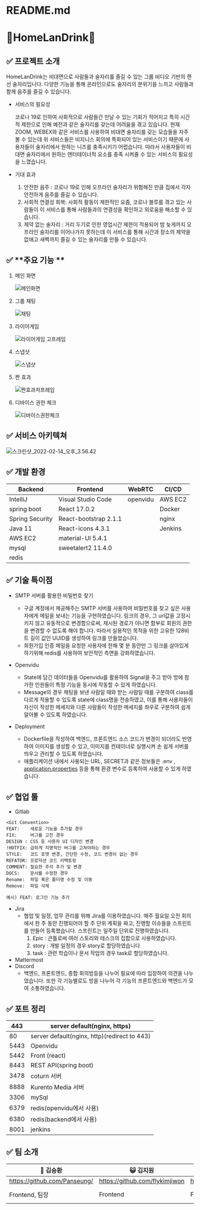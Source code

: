 # README.md

# 🍻HomeLanDrink🍻

## ✅ **프로젝트 소개**

HomeLanDrink는 비대면으로 사람들과 술자리를 즐길 수 있는 그룹 비디오 기반의 랜선 술자리입니다. 다양한 기능을 통해 온라인으로도 술자리의 분위기을 느끼고 사람들과 함께 음주를 즐길 수 있습니다. 

- 서비스의 필요성
  
    코로나 19로 인하여 사회적으로 사람들간 만날 수 있는 기회가 적어지고 특히 시간적 제한으로 인해 예전과 같은 술자리를 갖는데 어려움을 겪고 있습니다. 현재 ZOOM, WEBEX와 같은 서비스를 사용하여 비대면 술자리를 갖는 모습들을 자주 볼 수 있는데 위 서비스들은 비지니스 회의에 특화되어 있는 서비스이기 때문에 사용자들이 술자리에서 원하는 니즈를 충족시키기 어렵습니다. 따라서 사용자들이 비대면 술자리에서 원하는 엔터테이너적 요소를 충족 시켜줄 수 있는 서비스의 필요성을 느꼈습니다. 
    
- 기대 효과
    1. 안전한 음주 : 코로나 19로 인해 오프라인 술자리가 위험해진 만큼 집에서 각자 안전하게 음주를 즐길 수 있습니다.
    2. 사회적 연결성 회복: 사회적 활동이 제한적인 요즘, 코로나 블루를 겪고 있는 사람들이 이 서비스를 통해 사람들과의 연결성을 확인하고 외로움을 해소할 수 있습니다.
    3. 제약 없는 술자리 : 거리 두기로 인한 영업시간 제한이 적용되어 밤 늦게까지 오프라인 술자리를 이어나가지 못하는데 이 서비스를 통해 시간과 장소의 제약을 없애고 새벽까지 즐길 수 있는 술자리를 만들 수 있습니다. 

## ✅ **주요 기능 **

1. 메인 화면
   
    ![메인화면](https://raw.githubusercontent.com/rudy0103/save-image-repo/master/img/%EB%A9%94%EC%9D%B8%ED%99%94%EB%A9%B4.gif)
    
2. 그룹 채팅
   
    ![채팅](https://raw.githubusercontent.com/rudy0103/save-image-repo/master/img/%EC%B1%84%ED%8C%85.gif)
    
    
    
2. 라이어게임
   
    ![라이어게임 고프레임](https://raw.githubusercontent.com/rudy0103/save-image-repo/master/img/%EB%9D%BC%EC%9D%B4%EC%96%B4%EA%B2%8C%EC%9E%84%20%EA%B3%A0%ED%94%84%EB%A0%88%EC%9E%84.gif)
    
    
    
4. 스냅샷
   
    ![스냅샷](https://raw.githubusercontent.com/rudy0103/save-image-repo/master/img/%EC%8A%A4%EB%83%85%EC%83%B7.gif)
    
5. 짠 효과

    ![짠효과저프레임](https://raw.githubusercontent.com/rudy0103/save-image-repo/master/img/%EC%A7%A0%ED%9A%A8%EA%B3%BC%EC%A0%80%ED%94%84%EB%A0%88%EC%9E%84.gif)

6. 디바이스 권한 체크

    ![디바이스권한체크](https://raw.githubusercontent.com/rudy0103/save-image-repo/master/img/%EB%94%94%EB%B0%94%EC%9D%B4%EC%8A%A4%EA%B6%8C%ED%95%9C%EC%B2%B4%ED%81%AC.gif)

    







## ✅ **서비스 아키텍쳐**

![스크린샷_2022-02-14_오후_3.56.42](https://raw.githubusercontent.com/rudy0103/save-image-repo/master/img/%EC%8A%A4%ED%81%AC%EB%A6%B0%EC%83%B7_2022-02-14_%EC%98%A4%ED%9B%84_3.56.42.png)

## ✅ **개발 환경**

| Backend | Frontend | WebRTC | CI/CD |
| --- | --- | --- | --- |
| IntelliJ | Visual Studio Code | openvidu  | AWS EC2 |
| spring boot  | React 17.0.2 |  | Docker |
| Spring Security | React-bootstrap 2.1.1 |  | nginx |
| Java 11 | React-icons 4.3.1 |  | Jenkins |
| AWS EC2 | material-UI 5.4.1 |  |  |
| mysql | sweetalert2 11.4.0 |  |  |
| redis |  |  |  |

## ✅ **기술 특이점**

- SMTP 서버를 활용한 비밀번호 찾기
    - 구글 계정에서 제공해주는 SMTP 서버를 사용하여 비밀번호를 찾고 싶은 사용자에게 메일을 보내는 기능을 구현하였습니다. 링크의 경우, 그 url값을 고정시키지 않고 유동적으로 변경함으로써, 제시된 경로가 아니면 함부로 회원의 권한을 변경할 수 없도록 해야 합니다. 따라서 실용적인 목적을 위한 고유한 128비트 길이 값인 UUID를 생성하여 링크를 만들었습니다.
    - 회원가입 인증 메일을 요청한 사용자에 한해 몇 분 동안만 그 링크를 살아있게 하기위해 redis를 사용하여 보안적인 측면을 강화하였습니다.
    
- Openvidu
    - State에 담긴 데이터들을 Openvidu를 활용하여 Signal을 주고 받아 방에 참가한 인원들이 특정 기능을 동시에 작동할 수 있게 하였습니다.
    - Message의 경우 채팅을 보낸 사람일 때와 받는 사람일 때를 구분하여 class를 다르게 적용할 수 있도록 state에 class명을 전송하였고, 이를 통해 사용자들이 자신이 작성한 메세지와 다른 사람들이 작성한 메세지를 좌우로 구분하여 쉽게 알아볼 수 있도록 하였습니다.

- Deployment
    - Dockerfile을 작성하여 백엔드, 프론트엔드 소스 코드가 변경이 되더라도 반영하여 이미지를 생성할 수 있고, 이미지를 컨테이너로 실행시켜 손 쉽게 서버를 띄우고 관리할 수 있도록 하였습니다.
    - 애플리케이션 내에서 사용되는 URL, SECRET과 같은 정보들은 .env , [application.properties](http://application.properties) 등을 통해 환경 변수로 등록하여 사용할 수 있게 하였습니다.

## ✅ **협업 툴**

- Gitlab

```
<Git Convention>
FEAT:    새로운 기능을 추가할 경우
FIX:     버그를 고친 경우
DESIGN : CSS 등 사용자 UI 디자인 변경
!HOTFIX: 급하게 치명적인 버그를 고쳐야하는 경우
STYLE:   코드 포맷 변경, 간단한 수정, 코드 변경이 없는 경우
REFATOR: 프로덕션 코드 리팩토링
COMMENT: 필요한 주석 추가 및 변경
DOCS:    문서를 수정한 경우
Rename:  파일 혹은 폴더명 수정 및 이동
Remove:  파일 삭제

예시) FEAT: 로그인 기능 추가
```

- Jira
    - 협업 및 일정, 업무 관리를 위해 Jira를 이용하였습니다. 매주 월요일 오전 회의에서 한 주 동안 진행되어야 할 주 단위 계획을 짜고, 진행할 이슈들을 스프린트를 만들어 등록했습니다. 스프린트는 일주일 단위로 진행하였습니다.
        1. Epic : 큰틀로써 여러 스토리와 테스크의 집합으로 사용하였습니다. 
        2. story : 개발 일정의 경우 story로 할당하였습니다
        3. task : 관련 학습이나 문서 작업의 경우 task로 할당하였습니다.
- Mattermost
- Discord
    - 백엔드, 프론트엔드, 종합 회의방등을 나누어 필요에 따라 입장하여 의견을 나누었습니다. 또한 각 기능별로도 방을 나누어 각 기능의 프론트엔드와 백엔드가 모여 소통하였습니다.

## ✅ **포트 정리**

| 443 | server default(nginx, https) |
| --- | --- |
| 80 | server default(nginx, http)(redirect to 443) |
| 5443  | Openvidu |
| 5442 | Front (react) |
| 8443 | REST API(spring boot) |
| 3478 | coturn 서버 |
| 8888  | Kurento Media 서버 |
| 3306 | mySql |
| 6379 | redis(openvidu에서 사용) |
| 6380 | redis(backend에서 사용) |
| 8001 | jenkins |

## ✅ **팀 소개**

| 👻 김승환 | 😺 김지원 | 🧚‍♂️ 이종준 | 🐸 김근태 | 🦖 박성건 | 🌸 고재현 |  |
| --- | --- | --- | --- | --- | --- | --- |
| https://github.com/Panseung/ | https://github.com/flykimjiwon | https://github.com/leecoder92 |  | https://github.com/rudy0103 | https://github.com/jaehyeon98 |  |
| Frontend, 팀장 | Frontend | Frontend | Backend, Frontend | Backend | Backend |  |